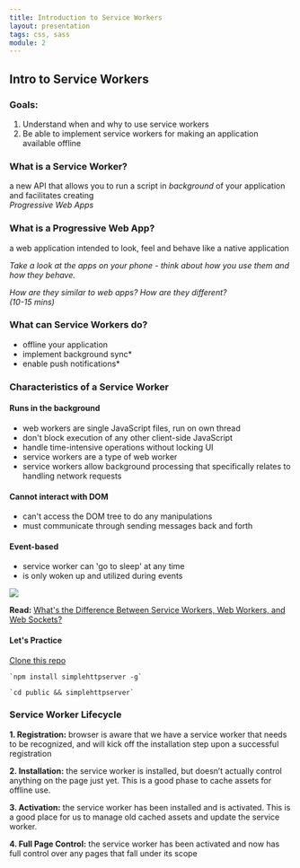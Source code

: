 ```yaml
---
title: Introduction to Service Workers
layout: presentation
tags: css, sass
module: 2
---
```


<section>
  <h2>Intro to Service Workers</h2>
</section>

<section>
  <h3>Goals:</h3>
  <ol>
    <li>Understand when and why to use service workers</li>
    <li>Be able to implement service workers for making an application available offline</li>
  </ol>
</section>

<section>
  <section>
    <h3>What is a Service Worker?</h3>
  </section>
  <section>
    <p>a new API that allows you to run a script in <i>background</i> of your application and facilitates creating <br /><i>Progressive Web Apps</i></p>
  </section>
</section>

<section>
  <section>
    <h3>What is a Progressive Web App?</h3>
  </section>
  <section>
    <p>a web application intended to look, feel and behave like a native application</p>
  </section>
  <section>

  <p><i>Take a look at the apps on your phone - think about how you use them and how they behave.</i></p>

  <p><i>How are they similar to web apps? How are they different? <br />(10-15 mins)</i></p>
  </section>
</section>

<section>
  <h3>What can Service Workers do?</h3>
  <ul>
    <li>offline your application</li>
    <li>implement background sync*</li>
    <li>enable push notifications*</li>
  </ul>
</section>

<section>
  <section>
    <h3>Characteristics of a Service Worker</h3>
  </section>
  <section>
    <h4><b>Runs in the background</b></h4>
    <ul>
      <li>web workers are single JavaScript files, run on own thread</li>
      <li>don't block execution of any other client-side JavaScript</li>
      <li>handle time-intensive operations without locking UI</li>
      <li>service workers are a type of web worker</li>
      <li>service workers allow background processing that specifically relates to handling network requests</li>
    </ul>
  </section>
  <section>
    <h4><b>Cannot interact with DOM</b></h4>
    <ul>
      <li>can't access the DOM tree to do any manipulations</li>
      <li>must communicate through sending messages back and forth</li>
    </ul>
  </section>
  <section>
    <h4><b>Event-based</b></h4>
    <ul>
      <li>service worker can 'go to sleep' at any time</li>
      <li>is only woken up and utilized during events</li>
    </ul>
    <img src="https://mdn.mozillademos.org/files/12632/sw-events.png" />
  </section>
  <section>
    <p><b>Read:</b> <a href="https://aarontgrogg.com/blog/2015/07/20/the-difference-between-service-workers-web-workers-and-websockets/">What's the Difference Between Service Workers, Web Workers, and Web Sockets?</a></p>
  </section>
</section>

<section>
  <h4>Let's Practice</h4>
  <p><a href="https://github.com/turingschool-examples/offline-news">Clone this repo</a></p>
  <p><pre><code>`npm install simplehttpserver -g`</code></pre></p>
  <p><pre><code>`cd public && simplehttpserver`</code></pre></p>
</section>

<section>
  <section>
    <h3>Service Worker Lifecycle</h3>
  </section>
  <section>
    <p><b>1. Registration:</b> browser is aware that we have a service worker that needs to be recognized, and will kick off the installation step upon a successful registration</p>
  </section>
  <section>
    <p><b>2. Installation:</b> the service worker is installed, but doesn’t actually control anything on the page just yet. This is a good phase to cache assets for offline use.</p>
  </section>
  <section>
    <p><b>3. Activation:</b> the service worker has been installed and is activated. This is a good place for us to manage old cached assets and update the service worker.</p>
  </section>
  <section>
    <p><b>4. Full Page Control:</b> the service worker has been activated and now has full control over any pages that fall under its scope</p>
  </section>
</section>
